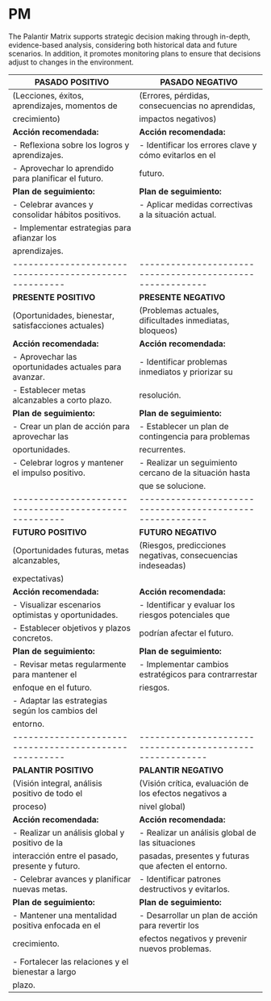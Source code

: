 # PM
The Palantir Matrix supports strategic decision making through in-depth, evidence-based analysis, considering both historical data and future scenarios. In addition, it promotes monitoring plans to ensure that decisions adjust to changes in the environment.

| **PASADO POSITIVO**                                  | **PASADO NEGATIVO**                                      |
|------------------------------------------------------|---------------------------------------------------------|
| (Lecciones, éxitos, aprendizajes, momentos de       | (Errores, pérdidas, consecuencias no aprendidas,        |
| crecimiento)                                          | impactos negativos)                                      |
| **Acción recomendada:**                               | **Acción recomendada:**                                  |
| - Reflexiona sobre los logros y aprendizajes.        | - Identificar los errores clave y cómo evitarlos en el   |
| - Aprovechar lo aprendido para planificar el futuro. |   futuro.                                                |
| **Plan de seguimiento:**                             | **Plan de seguimiento:**                                 |
| - Celebrar avances y consolidar hábitos positivos.   | - Aplicar medidas correctivas a la situación actual.     |
| - Implementar estrategias para afianzar los          |                                                         |
|   aprendizajes.                                      |                                                         |
|------------------------------------------------------|---------------------------------------------------------|
| **PRESENTE POSITIVO**                                | **PRESENTE NEGATIVO**                                    |
| (Oportunidades, bienestar, satisfacciones actuales)  | (Problemas actuales, dificultades inmediatas, bloqueos)  |
| **Acción recomendada:**                               | **Acción recomendada:**                                  |
| - Aprovechar las oportunidades actuales para avanzar.| - Identificar problemas inmediatos y priorizar su        |
| - Establecer metas alcanzables a corto plazo.         |   resolución.                                            |
| **Plan de seguimiento:**                             | **Plan de seguimiento:**                                 |
| - Crear un plan de acción para aprovechar las        | - Establecer un plan de contingencia para problemas      |
|   oportunidades.                                      |   recurrentes.                                           |
| - Celebrar logros y mantener el impulso positivo.     | - Realizar un seguimiento cercano de la situación hasta  |
|                                                      |   que se solucione.                                      |
|------------------------------------------------------|---------------------------------------------------------|
| **FUTURO POSITIVO**                                  | **FUTURO NEGATIVO**                                      |
| (Oportunidades futuras, metas alcanzables,           | (Riesgos, predicciones negativas, consecuencias indeseadas) |
| expectativas)                                        |                                                         |
| **Acción recomendada:**                               | **Acción recomendada:**                                  |
| - Visualizar escenarios optimistas y oportunidades.  | - Identificar y evaluar los riesgos potenciales que     |
| - Establecer objetivos y plazos concretos.           |   podrían afectar el futuro.                             |
| **Plan de seguimiento:**                             | **Plan de seguimiento:**                                 |
| - Revisar metas regularmente para mantener el       | - Implementar cambios estratégicos para contrarrestar    |
|   enfoque en el futuro.                              |   riesgos.                                               |
| - Adaptar las estrategias según los cambios del      |                                                         |
|   entorno.                                           |                                                         |
|------------------------------------------------------|---------------------------------------------------------|
| **PALANTIR POSITIVO**                                | **PALANTIR NEGATIVO**                                    |
| (Visión integral, análisis positivo de todo el       | (Visión crítica, evaluación de los efectos negativos a   |
| proceso)                                             |   nivel global)                                          |
| **Acción recomendada:**                               | **Acción recomendada:**                                  |
| - Realizar un análisis global y positivo de la       | - Realizar un análisis global de las situaciones        |
|   interacción entre el pasado, presente y futuro.    |   pasadas, presentes y futuras que afecten el entorno.   |
| - Celebrar avances y planificar nuevas metas.        | - Identificar patrones destructivos y evitarlos.         |
| **Plan de seguimiento:**                             | **Plan de seguimiento:**                                 |
| - Mantener una mentalidad positiva enfocada en el    | - Desarrollar un plan de acción para revertir los        |
|   crecimiento.                                       |   efectos negativos y prevenir nuevos problemas.         |
| - Fortalecer las relaciones y el bienestar a largo   |                                                         |
|   plazo.                                             |                                                         |

